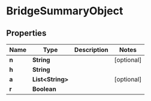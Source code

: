 
# BridgeSummaryObject

## Properties
Name | Type | Description | Notes
------------ | ------------- | ------------- | -------------
**n** | **String** |  |  [optional]
**h** | **String** |  | 
**a** | **List&lt;String&gt;** |  |  [optional]
**r** | **Boolean** |  | 




